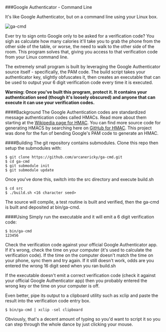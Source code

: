 ###Google Authenticator - Command Line

It's like Google Authenticator, but on a command line using your Linux box.

![ga-cmd](https://raw.github.com/wiki/arcanericky/ga-cmd/images/ga-cmd.png "ga-cmd execution")

Ever try to sign onto Google only to be asked for a verification code? You sigh as calculate how many calories it'll take you to grab the phone from the other side of the table, or worse, the need to walk to the other side of the room. This program solves that, giving you access to that verification code from your Linux command line.

The extremely small program is built by leveraging the Google Authenticator source itself - specifically, the PAM code. The build script takes your authenticator key, slightly obfuscates it, then creates an executable that can be used to output your 6 digit verification code every time it is executed.

**Warning: Once you've built this program, protect it. It contains your authentication seed (though it's loosely obscured) and anyone that can execute it can use your verification codes.**

####Background
The Google Authentication codes are standardized message authentication codes called HMACs. Read more about them starting at the [Wikipedia page for HMAC](https://www.google.com "Wikipedia: HMAC"). You can find more source code for generating HMACS by searching here on [GitHub for HMAC](https://github.com/search?q=hmac "GitHub: HMAC"). This project was done for the fun of bending Google's PAM code to generate an HMAC.

####Building
The git repository contains submodules. Clone this repo then setup the submodules with:
```
$ git clone https://github.com/arcanericky/ga-cmd.git
$ cd ga-cmd
$ git submodule init
$ git submodule update
```
Once you've done this, switch into the src directory and execute build.sh
```
$ cd src
$ ./build.sh <16 character seed>
```
The source will compile, a test routine is built and verified, then the ga-cmd is built and deposited at bin/ga-cmd.

####Using
Simply run the executable and it will emit a 6 digit verification code:
```
$ bin/ga-cmd
123456
```
Check the verification code against your official Google Authenticator app. If it's wrong, check the time on your computer (it's used to calculate the verification code). If the time on the computer doesn't match the time on your phone, sync them and try again. If it still doesn't work, odds are you entered the wrong 16 digit seed when you ran build.sh

If the executable doesn't emit a correct verification code (check it against your official Google Authenticator app) then you probably entered the wrong key or the time on your computer is off.

Even better, pipe its output to a clipboard utility such as xclip and paste the result into the verification code entry box.
```
$ bin/ga-cmd | xclip -sel clipboard
```
Obviously, that's a decent amount of typing so you'd want to script it so you can step through the whole dance by just clicking your mouse.
